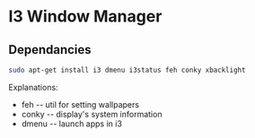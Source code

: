 # I3 Window Manager

## Dependancies
```bash
sudo apt-get install i3 dmenu i3status feh conky xbacklight 
```

Explanations:
 * feh -- util for setting wallpapers
 * conky -- display's system information
 * dmenu -- launch apps in i3


